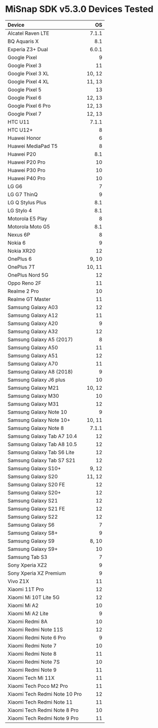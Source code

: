 # MiSnap SDK v5.3.0 Devices Tested

| Device                                    | OS          | 
| :---------------------------------------- | ----------: | 
|Alcatel Raven LTE                          |7.1.1        |
|BQ Aquaris X                               |8.1          |
|Experia Z3+ Dual                           |6.0.1        |
|Google Pixel                               |9            |
|Google Pixel 3                             |11           |
|Google Pixel 3 XL                          |10, 12       |
|Google Pixel 4 XL                          |11, 13       |
|Google Pixel 5                             |13           |
|Google Pixel 6                             |12, 13       |
|Google Pixel 6 Pro                         |12, 13       |
|Google Pixel 7                             |12, 13       |
|HTC U11                                    |7.1.1        |
|HTC U12+                                |8            |
|Huawei Honor                               |6            |
|Huawei MediaPad T5                         |8            |
|Huawei P20                                 |8.1          |
|Huawei P20 Pro                             |10           |
|Huawei P30 Pro                             |10           |
|Huawei P40 Pro                             |10           |
|LG G6                                      |7            |
|LG G7 ThinQ                                |9            |
|LG Q Stylus Plus                           |8.1          |
|LG Stylo 4                                 |8.1          |
|Motorola E5 Play                           |8            |
|Motorola Moto G5                           |8.1          |
|Nexus 6P                                   |8            |
|Nokia 6                                    |9            |
|Nokia XR20                                 |12           |
|OnePlus 6                                  |9, 10        |
|OnePlus 7T                                 |10, 11       |
|OnePlus Nord 5G                            |12           |
|Oppo Reno 2F                               |11           |
|Realme 2 Pro                               |10           |
|Realme GT Master                           |11           |
|Samsung Galaxy A03                         |12           |
|Samsung Galaxy A12                         |11           |
|Samsung Galaxy A20                         |9            |
|Samsung Galaxy A32                         |12           |
|Samsung Galaxy A5 (2017)                   |8            |
|Samsung Galaxy A50                         |11           |
|Samsung Galaxy A51                         |12           |
|Samsung Galaxy A70                         |11           |
|Samsung Galaxy A8 (2018)                   |9            |
|Samsung Galaxy J6 plus                     |10           |
|Samsung Galaxy M21                         |10, 12       |
|Samsung Galaxy M30                         |10           |
|Samsung Galaxy M31                         |12           |
|Samsung Galaxy Note 10                     |9            |
|Samsung Galaxy Note 10+                    |10, 11       |
|Samsung Galaxy Note 8                      |7.1.1        |
|Samsung Galaxy Tab A7 10.4                 |12           |
|Samsung Galaxy Tab A8 10.5                 |12           |
|Samsung Galaxy Tab S6 Lite                 |12           |
|Samsung Galaxy Tab S7 S21                  |12           |
|Samsung Galaxy S10+                        |9, 12        |
|Samsung Galaxy S20                         |11, 12       |
|Samsung Galaxy S20 FE                      |12           |
|Samsung Galaxy S20+                        |12           |
|Samsung Galaxy S21                         |12           |
|Samsung Galaxy S21 FE                      |12           |
|Samsung Galaxy S22                         |12           |
|Samsung Galaxy S6                          |7            |
|Samsung Galaxy S8+                         |9            |
|Samsung Galaxy S9                          |8, 10        |
|Samsung Galaxy S9+                         |10           |
|Samsung Tab S3                             |7            |
|Sony Xperia XZ2                            |9            |
|Sony Xperia XZ Premium                     |9            |
|Vivo Z1X                                   |11           |
|Xiaomi 11T Pro                             |12           |
|Xiaomi Mi 10T Lite 5G                      |12           |
|Xiaomi Mi A2                               |10           |
|Xiaomi Mi A2 Lite                          |9            |
|Xiaomi Redmi 8A                            |10           |
|Xiaomi Redmi Note 11S                      |12           |
|Xiaomi Redmi Note 6 Pro                    |9            |
|Xiaomi Redmi Note 7                        |10           |
|Xiaomi Redmi Note 8                        |11           |
|Xiaomi Redmi Note 7S                       |10           |
|Xiaomi Redmi Note 9                        |11           |
|Xiaomi Tech Mi 11X                         |11           |
|Xiaomi Tech Poco M2 Pro                    |11           |
|Xiaomi Tech Redmi Note 10 Pro              |12           |
|Xiaomi Tech Redmi Note 11                  |11           |
|Xiaomi Tech Redmi Note 8 Pro               |10           |
|Xiaomi Tech Redmi Note 9 Pro               |11           |